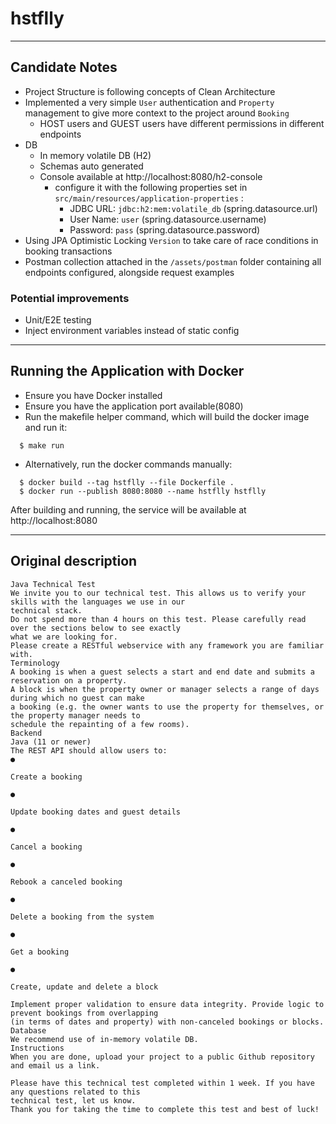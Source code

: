 # hstflly

---

## Candidate Notes

- Project Structure is following concepts of Clean Architecture
- Implemented a very simple `User` authentication and `Property` management to give more context to the project around `Booking`
  - HOST users and GUEST users have different permissions in different endpoints
- DB 
  - In memory volatile DB (H2)
  - Schemas auto generated
  - Console available at http://localhost:8080/h2-console
    - configure it with the following properties set in `src/main/resources/application-properties` :
      - JDBC URL: `jdbc:h2:mem:volatile_db` (spring.datasource.url)
      - User Name: `user` (spring.datasource.username)
      - Password: `pass` (spring.datasource.password)  
- Using JPA Optimistic Locking `Version` to take care of race conditions in booking transactions 
- Postman collection attached in the `/assets/postman` folder containing all endpoints configured, alongside request examples

### Potential improvements

- Unit/E2E testing
- Inject environment variables instead of static config

---

## Running the Application with Docker

- Ensure you have Docker installed
- Ensure you have the application port available(8080)
- Run the makefile helper command, which will build the docker image and run it:
```
  $ make run
```
  - Alternatively, run the docker commands manually:
```
  $ docker build --tag hstflly --file Dockerfile .
  $ docker run --publish 8080:8080 --name hstflly hstflly
```


After building and running, the service will be available at http://localhost:8080

---

## Original description

```
Java Technical Test
We invite you to our technical test. This allows us to verify your skills with the languages we use in our
technical stack.
Do not spend more than 4 hours on this test. Please carefully read over the sections below to see exactly
what we are looking for.
Please create a RESTful webservice with any framework you are familiar with.
Terminology
A booking is when a guest selects a start and end date and submits a reservation on a property.
A block is when the property owner or manager selects a range of days during which no guest can make
a booking (e.g. the owner wants to use the property for themselves, or the property manager needs to
schedule the repainting of a few rooms).
Backend
Java (11 or newer)
The REST API should allow users to:
●

Create a booking

●

Update booking dates and guest details

●

Cancel a booking

●

Rebook a canceled booking

●

Delete a booking from the system

●

Get a booking

●

Create, update and delete a block

Implement proper validation to ensure data integrity. Provide logic to prevent bookings from overlapping
(in terms of dates and property) with non-canceled bookings or blocks.
Database
We recommend use of in-memory volatile DB.
Instructions
When you are done, upload your project to a public Github repository and email us a link.

Please have this technical test completed within 1 week. If you have any questions related to this
technical test, let us know.
Thank you for taking the time to complete this test and best of luck!


```
